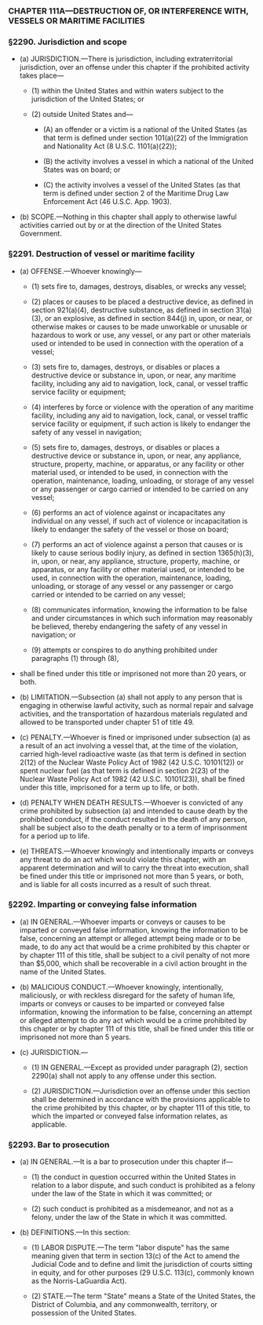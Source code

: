 ### **CHAPTER 111A—DESTRUCTION OF, OR INTERFERENCE WITH, VESSELS OR MARITIME FACILITIES**

### §2290. Jurisdiction and scope
* (a) JURISDICTION.—There is jurisdiction, including extraterritorial jurisdiction, over an offense under this chapter if the prohibited activity takes place—

  * (1) within the United States and within waters subject to the jurisdiction of the United States; or

  * (2) outside United States and—

    * (A) an offender or a victim is a national of the United States (as that term is defined under section 101(a)(22) of the Immigration and Nationality Act (8 U.S.C. 1101(a)(22));

    * (B) the activity involves a vessel in which a national of the United States was on board; or

    * (C) the activity involves a vessel of the United States (as that term is defined under section 2 of the Maritime Drug Law Enforcement Act (46 U.S.C. App. 1903).


* (b) SCOPE.—Nothing in this chapter shall apply to otherwise lawful activities carried out by or at the direction of the United States Government.

### §2291. Destruction of vessel or maritime facility
* (a) OFFENSE.—Whoever knowingly—

  * (1) sets fire to, damages, destroys, disables, or wrecks any vessel;

  * (2) places or causes to be placed a destructive device, as defined in section 921(a)(4), destructive substance, as defined in section 31(a)(3), or an explosive, as defined in section 844(j) in, upon, or near, or otherwise makes or causes to be made unworkable or unusable or hazardous to work or use, any vessel, or any part or other materials used or intended to be used in connection with the operation of a vessel;

  * (3) sets fire to, damages, destroys, or disables or places a destructive device or substance in, upon, or near, any maritime facility, including any aid to navigation, lock, canal, or vessel traffic service facility or equipment;

  * (4) interferes by force or violence with the operation of any maritime facility, including any aid to navigation, lock, canal, or vessel traffic service facility or equipment, if such action is likely to endanger the safety of any vessel in navigation;

  * (5) sets fire to, damages, destroys, or disables or places a destructive device or substance in, upon, or near, any appliance, structure, property, machine, or apparatus, or any facility or other material used, or intended to be used, in connection with the operation, maintenance, loading, unloading, or storage of any vessel or any passenger or cargo carried or intended to be carried on any vessel;

  * (6) performs an act of violence against or incapacitates any individual on any vessel, if such act of violence or incapacitation is likely to endanger the safety of the vessel or those on board;

  * (7) performs an act of violence against a person that causes or is likely to cause serious bodily injury, as defined in section 1365(h)(3), in, upon, or near, any appliance, structure, property, machine, or apparatus, or any facility or other material used, or intended to be used, in connection with the operation, maintenance, loading, unloading, or storage of any vessel or any passenger or cargo carried or intended to be carried on any vessel;

  * (8) communicates information, knowing the information to be false and under circumstances in which such information may reasonably be believed, thereby endangering the safety of any vessel in navigation; or

  * (9) attempts or conspires to do anything prohibited under paragraphs (1) through (8),


* shall be fined under this title or imprisoned not more than 20 years, or both.

* (b) LIMITATION.—Subsection (a) shall not apply to any person that is engaging in otherwise lawful activity, such as normal repair and salvage activities, and the transportation of hazardous materials regulated and allowed to be transported under chapter 51 of title 49.

* (c) PENALTY.—Whoever is fined or imprisoned under subsection (a) as a result of an act involving a vessel that, at the time of the violation, carried high-level radioactive waste (as that term is defined in section 2(12) of the Nuclear Waste Policy Act of 1982 (42 U.S.C. 10101(12)) or spent nuclear fuel (as that term is defined in section 2(23) of the Nuclear Waste Policy Act of 1982 (42 U.S.C. 10101(23)), shall be fined under this title, imprisoned for a term up to life, or both.

* (d) PENALTY WHEN DEATH RESULTS.—Whoever is convicted of any crime prohibited by subsection (a) and intended to cause death by the prohibited conduct, if the conduct resulted in the death of any person, shall be subject also to the death penalty or to a term of imprisonment for a period up to life.

* (e) THREATS.—Whoever knowingly and intentionally imparts or conveys any threat to do an act which would violate this chapter, with an apparent determination and will to carry the threat into execution, shall be fined under this title or imprisoned not more than 5 years, or both, and is liable for all costs incurred as a result of such threat.

### §2292. Imparting or conveying false information
* (a) IN GENERAL.—Whoever imparts or conveys or causes to be imparted or conveyed false information, knowing the information to be false, concerning an attempt or alleged attempt being made or to be made, to do any act that would be a crime prohibited by this chapter or by chapter 111 of this title, shall be subject to a civil penalty of not more than $5,000, which shall be recoverable in a civil action brought in the name of the United States.

* (b) MALICIOUS CONDUCT.—Whoever knowingly, intentionally, maliciously, or with reckless disregard for the safety of human life, imparts or conveys or causes to be imparted or conveyed false information, knowing the information to be false, concerning an attempt or alleged attempt to do any act which would be a crime prohibited by this chapter or by chapter 111 of this title, shall be fined under this title or imprisoned not more than 5 years.

* (c) JURISDICTION.—

  * (1) IN GENERAL.—Except as provided under paragraph (2), section 2290(a) shall not apply to any offense under this section.

  * (2) JURISDICTION.—Jurisdiction over an offense under this section shall be determined in accordance with the provisions applicable to the crime prohibited by this chapter, or by chapter 111 of this title, to which the imparted or conveyed false information relates, as applicable.

### §2293. Bar to prosecution
* (a) IN GENERAL.—It is a bar to prosecution under this chapter if—

  * (1) the conduct in question occurred within the United States in relation to a labor dispute, and such conduct is prohibited as a felony under the law of the State in which it was committed; or

  * (2) such conduct is prohibited as a misdemeanor, and not as a felony, under the law of the State in which it was committed.


* (b) DEFINITIONS.—In this section:

  * (1) LABOR DISPUTE.—The term "labor dispute" has the same meaning given that term in section 13(c) of the Act to amend the Judicial Code and to define and limit the jurisdiction of courts sitting in equity, and for other purposes (29 U.S.C. 113(c), commonly known as the Norris-LaGuardia Act).

  * (2) STATE.—The term "State" means a State of the United States, the District of Columbia, and any commonwealth, territory, or possession of the United States.